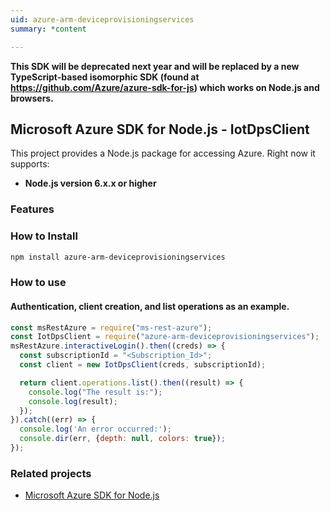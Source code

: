 ```yaml
---
uid: azure-arm-deviceprovisioningservices
summary: *content

---
```

**This SDK will be deprecated next year and will be replaced by a new TypeScript-based isomorphic SDK (found at https://github.com/Azure/azure-sdk-for-js) which works on Node.js and browsers.**
## Microsoft Azure SDK for Node.js - IotDpsClient

This project provides a Node.js package for accessing Azure. Right now it supports:
- **Node.js version 6.x.x or higher**

### Features


### How to Install

```bash
npm install azure-arm-deviceprovisioningservices
```

### How to use

#### Authentication, client creation, and list operations as an example.

```javascript
const msRestAzure = require("ms-rest-azure");
const IotDpsClient = require("azure-arm-deviceprovisioningservices");
msRestAzure.interactiveLogin().then((creds) => {
  const subscriptionId = "<Subscription_Id>";
  const client = new IotDpsClient(creds, subscriptionId);

  return client.operations.list().then((result) => {
    console.log("The result is:");
    console.log(result);
  });
}).catch((err) => {
  console.log('An error occurred:');
  console.dir(err, {depth: null, colors: true});
});
```
### Related projects

- [Microsoft Azure SDK for Node.js](https://github.com/Azure/azure-sdk-for-node)

